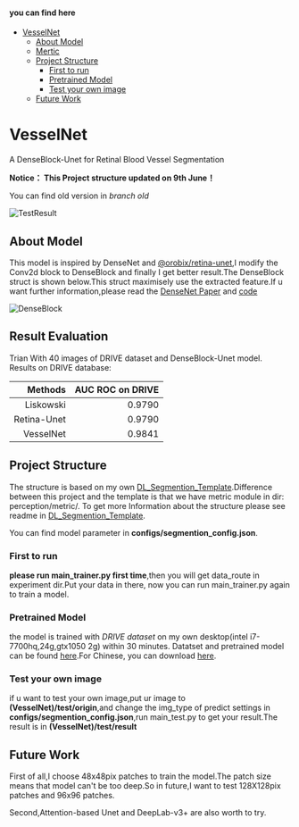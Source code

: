 #### you can find here

- [VesselNet](#vesselnet)
    - [About Model](#about-model)
    - [Mertic](#mertic)
    - [Project Structure](#project-structure)
        - [First to run](#first-to-run)
        - [Pretrained Model](#pretrained-model)
        - [Test your own image](#test-your-own-image)
    - [Future Work](#future-work)
        

# VesselNet
A DenseBlock-Unet for Retinal Blood Vessel Segmentation

**Notice： This Project structure updated on 9th June！**

You can find old version in *branch old*

![TestResult](https://i.imgur.com/pPMANyZ.jpg)


## About Model
This model is inspired by DenseNet and [@orobix/retina-unet][5],I modify the Conv2d block to DenseBlock and finally I get better result.The DenseBlock struct is shown below.This struct maximisely use the extracted feature.If u want further information,please read the [DenseNet Paper][3] and [code][4]

![DenseBlock](https://i.imgur.com/E2fDtOm.png)


## Result Evaluation
Trian With 40 images of DRIVE dataset and DenseBlock-Unet model.
Results on DRIVE database:

|Methods|AUC ROC on DRIVE|
|-:|-:|
|Liskowski|0.9790|
|Retina-Unet|0.9790|
|VesselNet|0.9841|

## Project Structure
The structure is based on my own [DL_Segmention_Template][1].Difference between this project and the template is that we have metric module in dir: perception/metric/. To get more Information about the structure please see readme in [DL_Segmention_Template][1].

You can find model parameter in **configs/segmention_config.json**.

### First to run
**please run main_trainer.py first time**,then you will get data_route in experiment dir.Put your data in there, now you can run main_trainer.py again to train a model. 

### Pretrained Model
the model is trained with *DRIVE dataset* on my own desktop(intel i7-7700hq,24g,gtx1050 2g) within 30 minutes.
Datatset and pretrained model can be found [here][2].For Chinese, you can download [here][6].

### Test your own image
if u want to test your own image,put ur image to **(VesselNet)/test/origin**,and change the img_type of predict settings in **configs/segmention_config.json**,run main_test.py to get your result.The result is in **(VesselNet)/test/result**

## Future Work
First of all,I choose 48x48pix patches to train the model.The patch size means that model can't be too deep.So in future,I want to test 128X128pix patches and 96x96 patches.

Second,Attention-based Unet and DeepLab-v3+ are also worth to try.

[1]: https://github.com/DeepTrial/DL_Segmention_Template
[2]: https://drive.google.com/file/d/1RALItn7a-XIe-ebsghk6HL-T0btJI9w7/view?usp=sharing
[3]: https://arxiv.org/pdf/1608.06993.pdf
[4]: https://github.com/liuzhuang13/DenseNet 
[5]: https://github.com/orobix/retina-unet
[6]: https://pan.baidu.com/s/1fH8w_G87qv711oBnciI5qw



